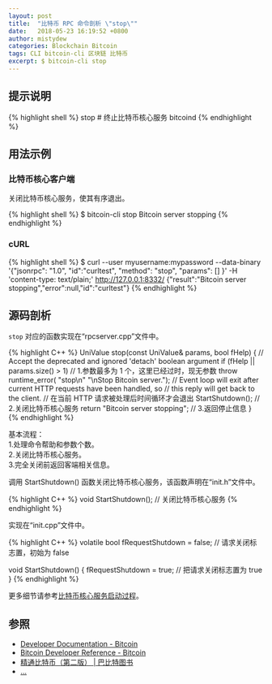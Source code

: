 ```yaml
---
layout: post
title:  "比特币 RPC 命令剖析 \"stop\""
date:   2018-05-23 16:19:52 +0800
author: mistydew
categories: Blockchain Bitcoin
tags: CLI bitcoin-cli 区块链 比特币
excerpt: $ bitcoin-cli stop
---
```

## 提示说明

{% highlight shell %}
stop # 终止比特币核心服务 bitcoind
{% endhighlight %}

## 用法示例

### 比特币核心客户端

关闭比特币核心服务，使其有序退出。

{% highlight shell %}
$ bitcoin-cli stop
Bitcoin server stopping
{% endhighlight %}

### cURL

{% highlight shell %}
$ curl --user myusername:mypassword --data-binary '{"jsonrpc": "1.0", "id":"curltest", "method": "stop", "params": [] }' -H 'content-type: text/plain;' http://127.0.0.1:8332/
{"result":"Bitcoin server stopping","error":null,"id":"curltest"}
{% endhighlight %}

## 源码剖析
`stop` 对应的函数实现在“rpcserver.cpp”文件中。

{% highlight C++ %}
UniValue stop(const UniValue& params, bool fHelp)
{
    // Accept the deprecated and ignored 'detach' boolean argument
    if (fHelp || params.size() > 1) // 1.参数最多为 1 个，这里已经过时，现无参数
        throw runtime_error(
            "stop\n"
            "\nStop Bitcoin server.");
    // Event loop will exit after current HTTP requests have been handled, so
    // this reply will get back to the client. // 在当前 HTTP 请求被处理后时间循环才会退出
    StartShutdown(); // 2.关闭比特币核心服务
    return "Bitcoin server stopping"; // 3.返回停止信息
}
{% endhighlight %}

基本流程：<br>
1.处理命令帮助和参数个数。<br>
2.关闭比特币核心服务。<br>
3.完全关闭前返回客端相关信息。

调用 StartShutdown() 函数关闭比特币核心服务，该函数声明在“init.h”文件中。

{% highlight C++ %}
void StartShutdown(); // 关闭比特币核心服务
{% endhighlight %}

实现在“init.cpp”文件中。

{% highlight C++ %}
volatile bool fRequestShutdown = false; // 请求关闭标志置，初始为 false

void StartShutdown()
{
    fRequestShutdown = true; // 把请求关闭标志置为 true
}
{% endhighlight %}

更多细节请参考[比特币核心服务启动过程]()。

## 参照
* [Developer Documentation - Bitcoin](https://bitcoin.org/en/developer-documentation)
* [Bitcoin Developer Reference - Bitcoin](https://bitcoin.org/en/developer-reference#stop)
* [精通比特币（第二版） \| 巴比特图书](http://book.8btc.com/masterbitcoin2cn)
* [...](https://github.com/mistydew/blockchain)
